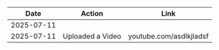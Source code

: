 | Date | Action | Link |
|------|--------|------|
| 2025-07-11 |  |  |
| 2025-07-11 | Uploaded a Video | youtube.com/asdlkjladsf |
